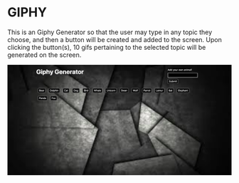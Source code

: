 # GIPHY


This is an Giphy Generator so that the user may type in any topic they choose, and then a button will be created and added to the screen. Upon clicking the button(s), 10 gifs pertaining to the selected topic will be generated on the screen.

![](assets/giphyGeneratorScreenshot.png)
